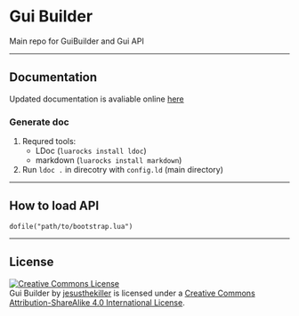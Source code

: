 Gui Builder
===========

Main repo for GuiBuilder and Gui API

* * *

Documentation
-------------

Updated documentation is avaliable online [here](https://rawgithub.com/jesusthekiller/guiBuilder/master/doc/index.html)

### Generate doc ###

1. Requred tools:
	* LDoc (`luarocks install ldoc`)
	* markdown (`luarocks install markdown`)
2. Run `ldoc .` in direcotry with `config.ld` (main directory)

* * *

How to load API
---------------

	dofile("path/to/bootstrap.lua")

* * *

License
-------

<a rel="license" href="http://creativecommons.org/licenses/by-sa/4.0/deed.en_US"><img alt="Creative Commons License" style="border-width:0" src="http://i.creativecommons.org/l/by-sa/4.0/88x31.png" /></a><br /><span xmlns:dct="http://purl.org/dc/terms/" property="dct:title">Gui Builder</span> by <a xmlns:cc="http://creativecommons.org/ns#" href="https://github.com/jesusthekiller/guiBuilder" property="cc:attributionName" rel="cc:attributionURL">jesusthekiller</a> is licensed under a <a rel="license" href="http://creativecommons.org/licenses/by-sa/4.0/deed.en_US">Creative Commons Attribution-ShareAlike 4.0 International License</a>.
